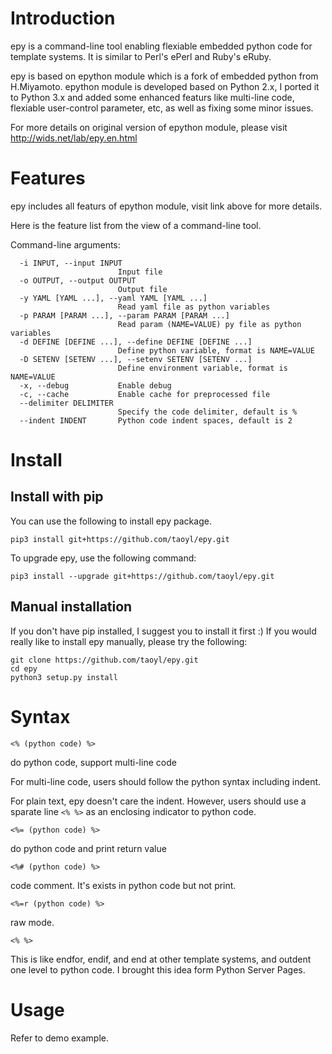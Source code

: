 # Introduction
epy is a command-line tool enabling flexiable embedded python code for template systems. It is similar to Perl's ePerl and Ruby's eRuby.


epy is based on epython module which is a fork of embedded python from H.Miyamoto. epython module is developed based on Python 2.x, I ported it to Python 3.x and added some enhanced featurs like multi-line code, flexiable user-control parameter, etc, as well as fixing some minor issues.


For more details on original version of epython module, please visit http://wids.net/lab/epy.en.html


# Features
epy includes all featurs of epython module, visit link above for more details.

Here is the feature list from the view of a command-line tool.

Command-line arguments:
```  -h, --help            show this help message and exit
  -i INPUT, --input INPUT
                        Input file
  -o OUTPUT, --output OUTPUT
                        Output file
  -y YAML [YAML ...], --yaml YAML [YAML ...]
                        Read yaml file as python variables
  -p PARAM [PARAM ...], --param PARAM [PARAM ...]
                        Read param (NAME=VALUE) py file as python variables
  -d DEFINE [DEFINE ...], --define DEFINE [DEFINE ...]
                        Define python variable, format is NAME=VALUE
  -D SETENV [SETENV ...], --setenv SETENV [SETENV ...]
                        Define environment variable, format is NAME=VALUE
  -x, --debug           Enable debug
  -c, --cache           Enable cache for preprocessed file
  --delimiter DELIMITER
                        Specify the code delimiter, default is %
  --indent INDENT       Python code indent spaces, default is 2
```

# Install
## Install with pip
You can use the following to install epy package.

```
pip3 install git+https://github.com/taoyl/epy.git
```

To upgrade epy, use the following command:

```
pip3 install --upgrade git+https://github.com/taoyl/epy.git
```

## Manual installation
If you don't have pip installed, I suggest you to install it first :)
If you would really like to install epy manually, please try the following:

```
git clone https://github.com/taoyl/epy.git
cd epy
python3 setup.py install
``` 

# Syntax
```<% (python code) %>```

do python code, support multi-line code

For multi-line code, users should follow the python syntax including indent.

For plain text, epy doesn't care the indent. However, users should use a sparate line ```<% %>``` as an enclosing indicator to python code.


```<%= (python code) %>```

do python code and print return value


```<%# (python code) %>```

code comment. It's exists in python code but not print.

```<%=r (python code) %>```

raw mode.

```<% %>```

This is like endfor, endif, and end at other template systems, and outdent one level to python code. I brought this idea form Python Server Pages.




# Usage

Refer to demo example.
